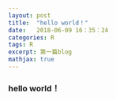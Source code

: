 ```yaml
---
layout: post
title:  "hello world！"
date:   2018-06-09 16：35：24
categories: R
tags: R
excerpt: 第一篇blog
mathjax: true
---
```

### hello world！
